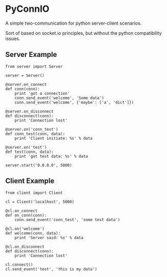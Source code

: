 
# PyConnIO

A simple two-communication for python server-client scenarios.

Sort of based on socket.io principles, but without the python compatibility issues.


## Server Example

    from server import Server
    
    server = Server()
    
    @server.on_connect
    def conn(conn):
        print 'got a connection'
        conn.send_event('welcome', 'Some data')
        conn.send_event('welcome', {'maybe': ['a', 'dict']})
    
    @server.on_disconnect
    def disconnect(conn):
        print 'Connection lost'
    
    @server.on('conn_test')
    def conn_test(conn, data):
        print 'Client initiate: %s' % data
    
    @server.on('test')
    def test(conn, data):
        print 'got test data: %s' % data
    
    server.start('0.0.0.0', 5000)


## Client Example

    from client import Client
    
    cl = Client('localhost', 5000)
    
    @cl.on_connect
    def on_conn(conn):
        conn.send_event('conn_test', 'some test data')
    
    @cl.on('welcome')
    def welcome(conn, data):
        print 'Server said: %s' % data
    
    @cl.on_disconnect
    def disconnect(conn):
        print 'Connection lost'
    
    cl.connect()
    cl.send_event('test', 'this is my data')

